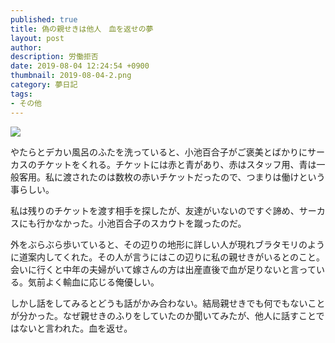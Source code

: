 ```yaml
---
published: true
title: 偽の親せきは他人　血を返せの夢
layout: post
author: 
description: 労働拒否
date: 2019-08-04 12:24:54 +0900
thumbnail: 2019-08-04-2.png
category: 夢日記
tags:
- その他
---
```


![]({{site.baseurl}}/assets/img/2019-08-04-2.png)

やたらとデカい風呂のふたを洗っていると、小池百合子がご褒美とばかりにサーカスのチケットをくれる。チケットには赤と青があり、赤はスタッフ用、青は一般客用。私に渡されたのは数枚の赤いチケットだったので、つまりは働けという事らしい。

私は残りのチケットを渡す相手を探したが、友達がいないのですぐ諦め、サーカスにも行かなかった。小池百合子のスカウトを蹴ったのだ。

外をぶらぶら歩いていると、その辺りの地形に詳しい人が現れブラタモリのように道案内してくれた。その人が言うにはこの辺りに私の親せきがいるとのこと。会いに行くと中年の夫婦がいて嫁さんの方は出産直後で血が足りないと言っている。気前よく輸血に応じる俺優しい。

しかし話をしてみるとどうも話がかみ合わない。結局親せきでも何でもないことが分かった。なぜ親せきのふりをしていたのか聞いてみたが、他人に話すことではないと言われた。血を返せ。
